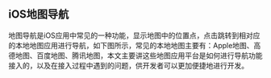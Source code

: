 ## iOS地图导航

地图导航是iOS应用中常见的一种功能，显示地图中的位置点，点击跳转到相对应的本地地图应用进行导航，如下图所示，常见的本地地图主要有：Apple地图、高德地图、百度地图、腾讯地图，本文主要讲这些地图应用平台是如何进行导航功能接入的，以及在接入过程中遇到的问题，供开发者可以更加便捷地进行开发。

